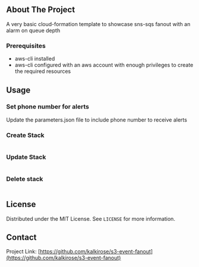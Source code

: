<!-- ABOUT THE PROJECT -->
## About The Project
A very basic cloud-formation template to showcase sns-sqs fanout with an alarm on queue depth


### Prerequisites

* aws-cli installed
* aws-cli configured with an aws account with enough privileges to create the required resources



<!-- USAGE EXAMPLES -->
## Usage

### Set phone number for alerts
Update the parameters.json file to include phone number to receive alerts

### Create Stack
```aws cloudformation create-stack --stack-name "s3-event-fanout"  --template-body file://template.yaml --parameters file://parameters.json
```

### Update Stack
```aws cloudformation update-stack --stack-name "s3-event-fanout"  --template-body file://template.yaml --parameters file://parameters.json
```

### Delete stack
```aws cloudformation delete-stack --stack-name "s3-event-fanout"
```


<!-- LICENSE -->
## License

Distributed under the MIT License. See `LICENSE` for more information.



<!-- CONTACT -->
## Contact

Project Link: [https://github.com/kalkirose/s3-event-fanout](https://github.com/kalkirose/s3-event-fanout)
